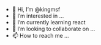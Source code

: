 - 👋 Hi, I’m @kingmsf
- 👀 I’m interested in ...
- 🌱 I’m currently learning react
- 💞️ I’m looking to collaborate on ...
- 📫 How to reach me ...

<!---
kingmsf/kingmsf is a ✨ special ✨ repository because its `README.md` (this file) appears on your GitHub profile.
You can click the Preview link to take a look at your changes.
--->
